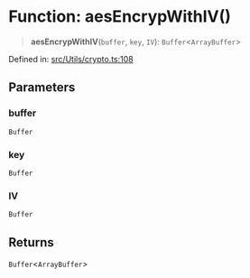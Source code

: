 # Function: aesEncrypWithIV()

> **aesEncrypWithIV**(`buffer`, `key`, `IV`): `Buffer`\<`ArrayBuffer`\>

Defined in: [src/Utils/crypto.ts:108](https://github.com/Fokusdotid/Baileys/blob/49e815e65b8f4aea31725e09dcf4815734557e39/src/Utils/crypto.ts#L108)

## Parameters

### buffer

`Buffer`

### key

`Buffer`

### IV

`Buffer`

## Returns

`Buffer`\<`ArrayBuffer`\>
